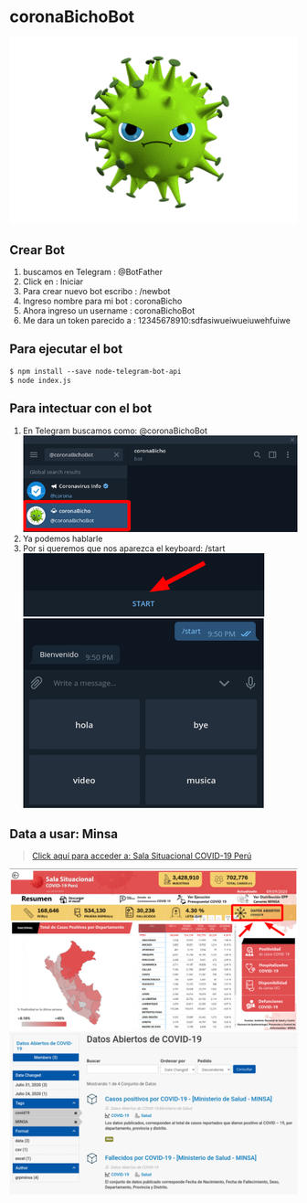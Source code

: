 # coronaBichoBot
![](.img/coronavirus.png)
## Crear Bot
1. buscamos en Telegram		: @BotFather
2. Click en			: Iniciar
3. Para crear nuevo bot escribo	: /newbot
4. Ingreso nombre para mi bot	: coronaBicho
5. Ahora ingreso un username	: coronaBichoBot
6. Me dara un token parecido a	: 12345678910:sdfasiwueiwueiuwehfuiwe
## Para ejecutar el bot
```
$ npm install --save node-telegram-bot-api
$ node index.js
```
## Para intectuar con el bot
1. En Telegram buscamos como: @coronaBichoBot  
	![](.img/buscar.png)
2. Ya podemos hablarle
3. Por si queremos que nos aparezca el keyboard: /start  
	![](.img/start.png)   
	![](.img/keyboard.png)   
## Data a usar: Minsa
> [Click aquí para acceder a: Sala Situacional COVID-19 Perú](https://covid19.minsa.gob.pe/sala_situacional.asp)

![](.img/salaSituacional.png)  
![](.img/datosAbiertos.png)  
